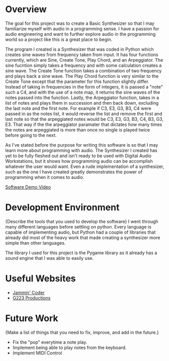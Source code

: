 # Overview

The goal for this project was to create a Basic Synthesizer so that I may familiarize myself with audio in a programming sense. I have a passion for audio engineering and want to further explore audio in the programming world so
a project like this is a great place to begin.

The program I created is a Synthesizer that was coded in Python which creates sine waves from frequency taken from input. It has four functions currently, which are Sine, Create Tone, Play Chord, and an Arpeggiator. The sine fucntion
 simply takes a frequency and with some calculation creates a sine wave. The Create Tone function takes a combination of two frequency and plays back a sine wave. The Play Chord function is very similar to the Create Tone except that 
 the parameter for this function slightly differ. Instead of taking in frequencies in the form of integers, it is passed a "note" such a C4, and with the use of a note map, it returns the sine waves of the notes passed into the function.
 Lastly, the Arpeggiator function, takes in a list of notes and plays them in succession and then back down, excluding the last note and the first note. For example if C3, E3, G3, B3, C4 were passed in as the notes list, it would reverse 
 the list and remove the first and last note so that the arpeggiated notes would be C3, E3, G3, B3, C4, B3, G3, E3. That way if the the arpeggiator paramater that dictates how many times the notes are arpeggiated is more than once
 no single is played twice before going to the next.

As I've stated before the purpose for writing this software is so that I may learn more about programming with audio. The Synthesizer I created has yet to be fully fleshed out and isn't ready to be used with Digital Audio Workstations, 
but it shows how programming audio can be accomplish whatever the user would want. Even a rude implementation of a synthesizer, such as the one I have created greatly demonstrates the power of programming when it comes to audio.


[Software Demo Video](https://youtu.be/BCesJWzrnzE?si=9Hqu9hX18z22J6DZ)

# Development Environment

{Describe the tools that you used to develop the software}
I went through many different languages before settling on python. Every language is capable of implementing audio, but Python had a couple of libraries that already did most of the heavy work that made creating a synthesizer 
more simple than other languages.

The library I used for this project is the Pygame library as it already has a sound engine that I was able to easily use. 


# Useful Websites

- [Jammin' Coder](https://www.youtube.com/watch?v=egW_J4et4HA)
- [G223 Productions](https://www.youtube.com/watch?v=fp1Snqq9ovw&t=1s)

# Future Work

{Make a list of things that you need to fix, improve, and add in the future.}

- Fix the "pop" everytime a note play. 
- Implement being able to play notes from the keyboard.
- Implement MIDI Control
